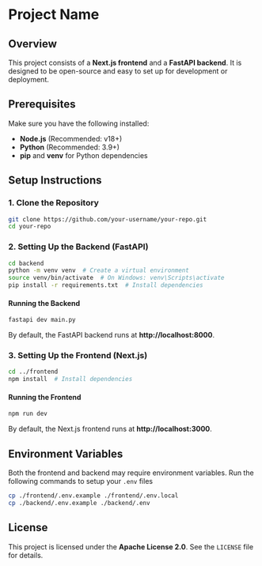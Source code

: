 # Project Name

## Overview
This project consists of a **Next.js frontend** and a **FastAPI backend**. It is designed to be open-source and easy to set up for development or deployment.

## Prerequisites
Make sure you have the following installed:

- **Node.js** (Recommended: v18+)
- **Python** (Recommended: 3.9+)
- **pip** and **venv** for Python dependencies

## Setup Instructions

### 1. Clone the Repository
```bash
git clone https://github.com/your-username/your-repo.git
cd your-repo
```

### 2. Setting Up the Backend (FastAPI)
```bash
cd backend
python -m venv venv  # Create a virtual environment
source venv/bin/activate  # On Windows: venv\Scripts\activate
pip install -r requirements.txt  # Install dependencies
```
#### Running the Backend
```bash
fastapi dev main.py
```
By default, the FastAPI backend runs at **http://localhost:8000**.

### 3. Setting Up the Frontend (Next.js)
```bash
cd ../frontend
npm install  # Install dependencies
```
#### Running the Frontend
```bash
npm run dev
```
By default, the Next.js frontend runs at **http://localhost:3000**.

## Environment Variables
Both the frontend and backend may require environment variables. Run the following commands to setup your `.env` files

```bash
cp ./frontend/.env.example ./frontend/.env.local
cp ./backend/.env.example ./backend/.env
```

## License
This project is licensed under the **Apache License 2.0**. See the `LICENSE` file for details.
